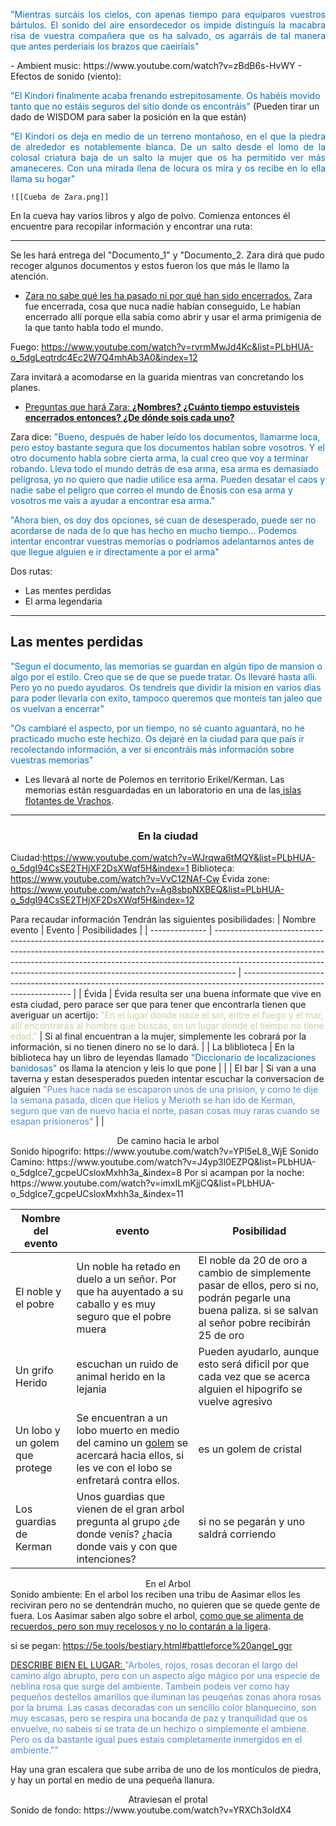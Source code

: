 <p align="justify"><font color="#0070c0">"Mientras surcáis los cielos, con apenas tiempo para equiparos vuestros bártulos. El sonido del aire ensordecedor os impide distinguís la macabra risa de vuestra compañera que os ha salvado, os agarráis de tal manera que antes perderíais los brazos que caeiríais"</font></p>
- Ambient music: https://www.youtube.com/watch?v=zBdB6s-HvWY
- Efectos de sonido (viento):

<font color="#0070c0">"El Kindori finalmente acaba frenando estrepitosamente. Os habéis movido tanto que no estáis seguros del sitio donde os encontráis"</font> (Pueden tirar un dado de WISDOM para saber la posición en la que están)
<p align="justify"><font color="#0070c0">"El Kindori os deja en medio de un terreno montañoso, en el que la piedra de alrededor es notablemente blanca. De un salto desde el lomo de la colosal criatura baja de un salto la mujer que os ha permitido ver más amaneceres. Con una mirada llena de locura os mira y os recibe en lo ella llama su hogar"</font></p>

	![[Cueba de Zara.png]]

En la cueva hay varios libros y algo de polvo. Comienza entonces él encuentre para recopilar información y encontrar una ruta:

---
Se les hará entrega del "Documento_1" y "Documento_2. Zara dirá que pudo recoger algunos documentos y estos fueron los que más le llamo la atención.

- <u>Zara no sabe qué les ha pasado ni por qué han sido encerrados.</u> Zara fue encerrada, cosa que nuca nadie habían conseguido, Le habían encerrado allí porque ella sabía como abrir y usar el arma primigenia de la que tanto habla todo el mundo.

Fuego: https://www.youtube.com/watch?v=rvrmMwJd4Kc&list=PLbHUA-o_5dgLeqtrdc4Ec2W7Q4mhAb3A0&index=12

Zara invitará a acomodarse en la guarida mientras van concretando los planes.

- <u>Preguntas que hará Zara: **¿Nombres? ¿Cuánto tiempo estuvisteis encerrados entonces? ¿De dónde sois cada uno?** </u>

Zara dice:  <font color="#0070c0">"Bueno, después de haber leído los documentos, llamarme loca, pero estoy bastante segura que los documentos hablan sobre vosotros. Y el otro documento habla sobre cierta arma, la cual creo que voy a terminar robando. Lleva todo el mundo detrás de esa arma, esa arma es demasiado peligrosa, yo no quiero que nadie utilice esa arma. Pueden desatar el caos y nadie sabe el peligro que correo el mundo de Énosis con esa arma y vosotros me vais a ayudar a encontrar esa arma."</font>

<font color="#0070c0">"Ahora bien, os doy dos opciones, sé cuan de desesperado, puede ser no acordarse de nada de lo que has hecho en mucho tiempo... Podemos intentar encontrar vuestras memorias o podríamos adelantarnos antes de que llegue alguien e ir directamente a por el arma"</font>

Dos rutas:
- Las mentes perdidas
- El arma legendaria
---
## Las mentes perdidas

<font color="#0070c0">"Segun el documento, las memorias se guardan en algún tipo de mansion o algo por el estilo. Creo que se de que se puede tratar. Os llevaré hasta allí. Pero yo no puedo ayudaros. Os tendreis que dividir la mision en varios dias para poder llevarla con exito, tampoco queremos que monteis tan jaleo que os vuelvan a encerrar"</font>

<font color="#0070c0">"Os cambiaré el aspecto, por un tiempo, no sé cuanto aguantará, no he practicado mucho este hechizo. Os dejaré en la ciudad para que país ir recolectando información, a ver si encontráis más información sobre vuestras memorias"</font>

- Les llevará al norte de Polemos en territorio Erikel/Kerman. Las memorias están resguardadas en un laboratorio en una de las<u> islas flotantes de Vrachos</u>.
---
### <center>En la ciudad</center>
Ciudad:https://www.youtube.com/watch?v=WJrqwa6tMQY&list=PLbHUA-o_5dgI94CsSE2THjXF2DsXWqf5H&index=1
Biblioteca: https://www.youtube.com/watch?v=VvC12NAf-Cw
Évida zone: https://www.youtube.com/watch?v=Ag8sbpNXBEQ&list=PLbHUA-o_5dgI94CsSE2THjXF2DsXWqf5H&index=12



Para recaudar información Tendrán las siguientes posibilidades:
| Nombre evento  | Evento                                                                                                                                                                                                                                                                                                                        | Posibilidades                                                                                                     |
| -------------- | ----------------------------------------------------------------------------------------------------------------------------------------------------------------------------------------------------------------------------------------------------------------------------------------------------------------------------- | ----------------------------------------------------------------------------------------------------------------- |
| Évida          | Évida resulta ser una buena informate que vive en esta ciudad, pero parace ser que para tener que encontrarla tienen que averiguar un acertijo: <font color="#c3d69b">"En el lugar donde nace el sol, entre el fuego y el mar, allí encontrarás al hombre que buscas, en un lugar donde el tiempo no tiene edad."</font>                                   | Si al final encuentran a la mujer, simplemente les cobrará por la información, si no tienen dinero no se lo dará. |
| La bliblioteca | En la biblioteca  hay un libro de leyendas llamado <font color="#0070c0">"Diccionario de localizaciones banidosas"</font> os llama la atencion y leis lo que pone                                                                                                                                                                                          |                                                                                                                   |
| El bar         | Si van a una taverna y estan desesperados pueden intentar escuchar la conversacion de alguien <font color="#548dd4">"Pues hace nada se escaparon unos de una prision, y como te dije la semana pasada, dicen que Helios y Merioth se han ido de Kerman, seguro que van de nuevo hacia el norte, pasan cosas muy raras cuando se esapan prisioneros"</font> |                                                                                                                   |

<center>De camino hacia le arbol</center>
Sonido hipogrifo: https://www.youtube.com/watch?v=YPl5eL8_WjE
Sonido Camino: https://www.youtube.com/watch?v=J4yp3l0EZPQ&list=PLbHUA-o_5dgIce7_gcpeUCsloxMxhh3a_&index=8
Por si acampan por la noche: https://www.youtube.com/watch?v=imxILmKjjCQ&list=PLbHUA-o_5dgIce7_gcpeUCsloxMxhh3a_&index=11


| Nombre del evento              | evento                                                                                                                                | Posibilidad                                                                                                                                                |
| ------------------------------ | ------------------------------------------------------------------------------------------------------------------------------------- | ---------------------------------------------------------------------------------------------------------------------------------------------------------- |
| El noble y el pobre            | Un noble ha retado en duelo a un señor. Por que ha auyentado a su caballo y es muy seguro que el pobre muera                          | El noble da 20 de oro a cambio de simplemente pasar de ellos, pero si no, podrán pegarle una buena paliza. si se salvan al señor pobre recibirán 25 de oro |
| Un grifo Herido                | escuchan un ruido de animal herido en la lejania                                                                                      | Pueden ayudarlo, aunque esto será dificil por que  cada vez que se acerca alguien el hipogrifo se vuelve agresivo                                          |
| Un lobo y un golem que protege | Se encuentran a un lobo muerto en medio del camino un <u>golem</u> se acercará hacia ellos, si les ve con el lobo se enfretará contra ellos. | es un golem de cristal                                                                                                                                     |
| Los guardias de Kerman         | Unos guardias que vienen de el gran arbol pregunta al grupo ¿de donde venís? ¿hacia donde vais y con que intenciones?                 | si no se pegarán y uno saldrá corriendo                                                                                                                    |

<center>En el Arbol</center>
Sonido ambiente: 
En el arbol los reciben una tribu de Aasimar ellos les reciviran pero no se dentendrán mucho, no quieren que se quede gente de fuera. Los Aasimar saben algo sobre el arbol, <u>como que se alimenta de recuerdos, pero son muy recelosos y no lo contarán a la ligera</u>. 

si se pegan: https://5e.tools/bestiary.html#battleforce%20angel_ggr

<u>DESCRIBE BIEN EL LUGAR: </u> <font color="#548dd4">"Arboles, rojos, rosas decoran el largo del camino algo abrupto, pero con un aspecto algo mágico por una especie de neblina rosa que surge del ambiente. Tambein podeis ver como hay pequeños destellos amarillos que iluminan las peuqeñas zonas ahora rosas por la bruma. Las casas decoradas con un sencillo color blanquecino, son muy escasas, pero se respira una bocanda de paz y tranquilidad que os envuelve, no sabeis si se trata de un hechizo o simplemente el ambiene. Pero os da bastante igual pues estais completamente inmergidos en el ambiente.""</font>

Hay una gran escalera que sube arriba de uno de los montículos de piedra, y hay un portal en medio de una pequeña llanura.

<center>Atraviesan el protal</center>
Sonido de fondo: https://www.youtube.com/watch?v=YRXCh3oIdX4























